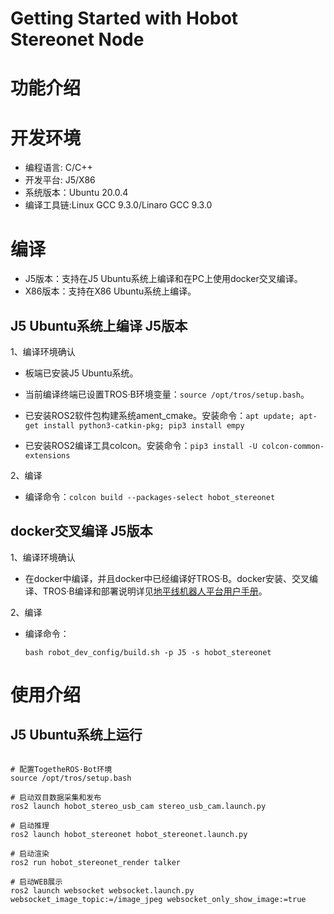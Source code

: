 Getting Started with Hobot Stereonet Node
=======


# 功能介绍


# 开发环境

- 编程语言: C/C++
- 开发平台: J5/X86
- 系统版本：Ubuntu 20.0.4
- 编译工具链:Linux GCC 9.3.0/Linaro GCC 9.3.0

# 编译

- J5版本：支持在J5 Ubuntu系统上编译和在PC上使用docker交叉编译。
- X86版本：支持在X86 Ubuntu系统上编译。

## J5 Ubuntu系统上编译 J5版本

1、编译环境确认

- 板端已安装J5 Ubuntu系统。

- 当前编译终端已设置TROS·B环境变量：`source /opt/tros/setup.bash`。

- 已安装ROS2软件包构建系统ament_cmake。安装命令：`apt update; apt-get install python3-catkin-pkg; pip3 install empy`

- 已安装ROS2编译工具colcon。安装命令：`pip3 install -U colcon-common-extensions`

2、编译

- 编译命令：`colcon build --packages-select hobot_stereonet`

## docker交叉编译 J5版本

1、编译环境确认

- 在docker中编译，并且docker中已经编译好TROS·B。docker安装、交叉编译、TROS·B编译和部署说明详见[地平线机器人平台用户手册](https://developer.horizon.ai/api/v1/fileData/TogetherROS/quick_start/cross_compile.html#togetherros)。

2、编译

- 编译命令：

  ```shell
  bash robot_dev_config/build.sh -p J5 -s hobot_stereonet
  ```

# 使用介绍

## J5 Ubuntu系统上运行

```shell

# 配置TogetheROS·Bot环境
source /opt/tros/setup.bash

# 启动双目数据采集和发布
ros2 launch hobot_stereo_usb_cam stereo_usb_cam.launch.py

# 启动推理
ros2 launch hobot_stereonet hobot_stereonet.launch.py 

# 启动渲染
ros2 run hobot_stereonet_render talker

# 启动WEB展示
ros2 launch websocket websocket.launch.py websocket_image_topic:=/image_jpeg websocket_only_show_image:=true

```
